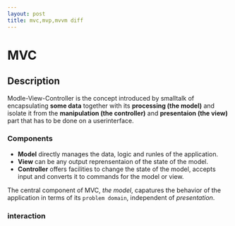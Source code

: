 ```yaml
---
layout: post
title: mvc,mvp,mvvm diff
---
```


MVC
===

Description
-----------

Modle-View-Controller is the concept introduced by smalltalk of encapsulating **some data** together with its **processing (the model)** and isolate it from the **manipulation (the controller)** and **presentaion (the view)** part that has to be done on a userinterface.

### Components

* **Model** directly manages the data, logic and runles of the application.
* **View** can be any output reprensentaion of the state of the model.
* **Controller** offers facilities to change the state of the model, accepts input and converts it to commands for the model or view.

The central component of MVC, *the model*, capatures the behavior of the application in terms of its `problem domain`, independent of *presentation*.

### interaction